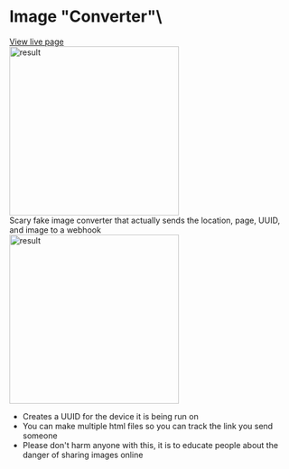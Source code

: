 # Image "Converter"\
[View live page](joedotmt.github.io/image-converter)\
<img src="https://i.imgur.com/hwsBAIp.png" alt="result" width="300"/>\
Scary fake image converter that actually sends the location, page, UUID, and image to a webhook\
<img src="https://i.imgur.com/0GJQyfw.png" alt="result" width="300"/>

 - Creates a UUID for the device it is being run on
 - You can make multiple html files so you can track the link you send someone
 - Please don't harm anyone with this, it is to educate people about the danger of sharing images online
